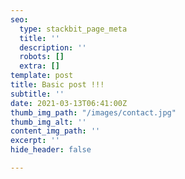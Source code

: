 ```yaml
---
seo:
  type: stackbit_page_meta
  title: ''
  description: ''
  robots: []
  extra: []
template: post
title: Basic post !!!
subtitle: ''
date: 2021-03-13T06:41:00Z
thumb_img_path: "/images/contact.jpg"
thumb_img_alt: ''
content_img_path: ''
excerpt: ''
hide_header: false

---
```

